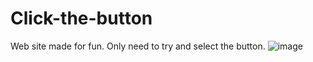 # Click-the-button
Web site made for fun. 
Only need to try and select the button.
![image](https://github.com/Voidwalker1999/Click-the-button/assets/98208099/ffb870f4-38e6-4caa-a5ee-a63e669bae61)
